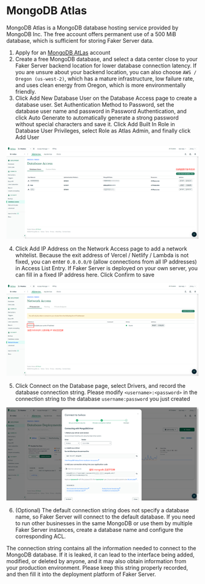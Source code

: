 # MongoDB Atlas

MongoDB Atlas is a MongoDB database hosting service provided by MongoDB Inc. The free account offers permanent use of a 500 MiB database, which is sufficient for storing Faker Server data.

1. Apply for an [MongoDB AtLas](https://www.mongodb.com/cloud/atlas/register) account
2. Create a free MongoDB database, and select a data center close to your Faker Server backend location for lower database connection latency. If you are unsure about your backend location, you can also choose `AWS / Oregon (us-west-2)`, which has a mature infrastructure, low failure rate, and uses clean energy from Oregon, which is more environmentally friendly.
3. Click Add New Database User on the Database Access page to create a database user. Set Authentication Method to Password, set the database user name and password in Password Authentication, and click Auto Generate to automatically generate a strong password without special characters and save it. Click Add Built In Role in Database User Privileges, select Role as Atlas Admin, and finally click Add User

![](../static/mongodb-1.png)

4. Click Add IP Address on the Network Access page to add a network whitelist. Because the exit address of Vercel / Netlify / Lambda is not fixed, you can enter `0.0.0.0/0` (allow connections from all IP addresses) in Access List Entry. If Faker Server is deployed on your own server, you can fill in a fixed IP address here. Click Confirm to save

![](../static/mongodb-2.png)

5. Click Connect on the Database page, select Drivers, and record the database connection string. Please modify `<username>:<password>` in the connection string to the database `username:password` you just created

![](../static/mongodb-3.png)

6. (Optional) The default connection string does not specify a database name, so Faker Server will connect to the default database. If you need to run other businesses in the same MongoDB or use them by multiple Faker Server instances, create a database name and configure the corresponding ACL.

The connection string contains all the information needed to connect to the MongoDB database. If it is leaked, it can lead to the interface being added, modified, or deleted by anyone, and it may also obtain information from your production environment. Please keep this string properly recorded, and then fill it into the deployment platform of Faker Server.
